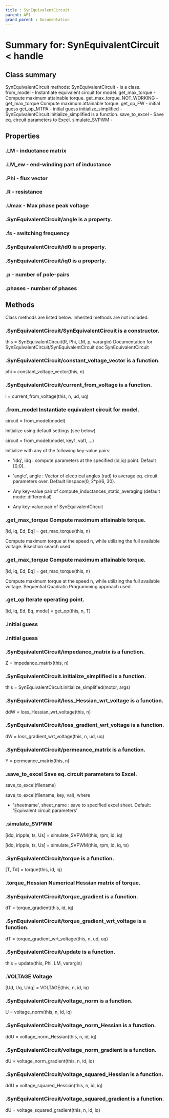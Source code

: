 ```yaml
---
title : SynEquivalentCircuit
parent: API
grand_parent : Documentation
---
```

# Summary for: **SynEquivalentCircuit**  < handle

## Class summary

SynEquivalentCircuit methods:
SynEquivalentCircuit - is a class.
from_model - Instantiate equivalent circuit for model.
get_max_torque - Compute maximum attainable torque.
get_max_torque_NOT_WORKING - get_max_torque Compute maximum attainable torque.
get_op_FW - initial guess
get_op_MTPA - initial guess
initialize_simplified - SynEquivalentCircuit.initialize_simplified is a function.
save_to_excel - Save eq. circuit parameters to Excel.
simulate_SVPWM -

## Properties

### .**LM** - inductance matrix

### .**LM_ew** - end-winding part of inductance

### .**Phi** - flux vector

### .**R** - resistance

### .**Umax** - Max phase peak voltage

### .SynEquivalentCircuit/**angle** is a property.

### .**fs** - switching frequency

### .SynEquivalentCircuit/**id0** is a property.

### .SynEquivalentCircuit/**iq0** is a property.

### .**p** - number of pole-pairs

### .**phases** - number of phases


## Methods

Class methods are listed below. Inherited methods are not included.

### .**SynEquivalentCircuit**/SynEquivalentCircuit is a constructor.
this = SynEquivalentCircuit(R, Phi, LM, p, varargin)
Documentation for SynEquivalentCircuit/SynEquivalentCircuit
doc SynEquivalentCircuit

### .SynEquivalentCircuit/**constant_voltage_vector** is a function.
phi = constant_voltage_vector(this, n)

### .SynEquivalentCircuit/**current_from_voltage** is a function.
i = current_from_voltage(this, n, ud, uq)

### .**from_model** Instantiate equivalent circuit for model.

circuit = from_model(model)

Initialize using default settings (see below).

circuit = from_model(model, key1, val1, ...)

Initialize with any of the following key-value pairs:

* 'idq', idq : compute parameters at the specified (id,iq) point.
Default [0;0].

* 'angle', angle : Vector of electrical angles (rad) to average
eq. circuit parameters over. Default linspace(0, 2*pi/6, 30).

* Any key-value pair of compute_inductances_static_averaging
(default mode: differential)

* Any key-value pair of SynEquivalentCircuit

### .**get_max_torque** Compute maximum attainable torque.

[id, iq, Ed, Eq] = get_max_torque(this, n)

Compute maximum torque at the speed n, while utilizing the full
available voltage. Bisection search used.

### .get_max_torque Compute maximum attainable torque.

[id, iq, Ed, Eq] = get_max_torque(this, n)

Compute maximum torque at the speed n, while utilizing the full
available voltage. Sequential Quadratic Programming approach used.

### .**get_op** Iterate operating point.

[id, iq, Ed, Eq, mode] = get_op(this, n, T)

### .initial guess

### .initial guess

### .SynEquivalentCircuit/**impedance_matrix** is a function.
Z = impedance_matrix(this, n)

### .SynEquivalentCircuit.**initialize_simplified** is a function.
this = SynEquivalentCircuit.initialize_simplified(motor, args)

### .SynEquivalentCircuit/**loss_Hessian_wrt_voltage** is a function.
ddW = loss_Hessian_wrt_voltage(this, n)

### .SynEquivalentCircuit/**loss_gradient_wrt_voltage** is a function.
dW = loss_gradient_wrt_voltage(this, n, ud, uq)

### .SynEquivalentCircuit/**permeance_matrix** is a function.
Y = permeance_matrix(this, n)

### .**save_to_excel** Save eq. circuit parameters to Excel.


save_to_excel(filename)

save_to_excel(filename, key, val), where

* 'sheetname', sheet_name : save to specified excel sheet. Default:
'Equivalent circuit parameters'

### .**simulate_SVPWM**

[idq, iripple, ts, Us] = simulate_SVPWM(this, rpm, id, iq)

[idq, iripple, ts, Us] = simulate_SVPWM(this, rpm, id, iq, ts)

### .SynEquivalentCircuit/**torque** is a function.
[T, Td] = torque(this, id, iq)

### .**torque_Hessian** Numerical Hessian matrix of torque.

### .SynEquivalentCircuit/**torque_gradient** is a function.
dT = torque_gradient(this, id, iq)

### .SynEquivalentCircuit/**torque_gradient_wrt_voltage** is a function.
dT = torque_gradient_wrt_voltage(this, n, ud, uq)

### .SynEquivalentCircuit/**update** is a function.
this = update(this, Phi, LM, varargin)

### .VOLTAGE Voltage

[Ud, Uq, Udq] = VOLTAGE(this, n, id, iq)

### .SynEquivalentCircuit/**voltage_norm** is a function.
U = voltage_norm(this, n, id, iq)

### .SynEquivalentCircuit/**voltage_norm_Hessian** is a function.
ddU = voltage_norm_Hessian(this, n, id, iq)

### .SynEquivalentCircuit/**voltage_norm_gradient** is a function.
dU = voltage_norm_gradient(this, n, id, iq)

### .SynEquivalentCircuit/**voltage_squared_Hessian** is a function.
ddU = voltage_squared_Hessian(this, n, id, iq)

### .SynEquivalentCircuit/**voltage_squared_gradient** is a function.
dU = voltage_squared_gradient(this, n, id, iq)


